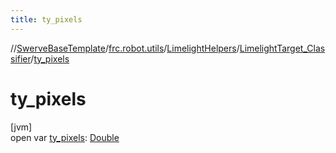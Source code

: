 ```yaml
---
title: ty_pixels
---
```

//[SwerveBaseTemplate](../../../../index.html)/[frc.robot.utils](../../index.html)/[LimelightHelpers](../index.html)/[LimelightTarget_Classifier](index.html)/[ty_pixels](ty_pixels.html)



# ty_pixels



[jvm]\
open var [ty_pixels](ty_pixels.html): [Double](https://kotlinlang.org/api/latest/jvm/stdlib/kotlin/-double/index.html)




